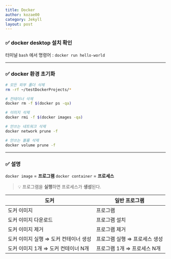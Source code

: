 ```yaml
---
title: Docker
author: kozae00
category: Jekyll
layout: post
---
```


### ✅ docker desktop 설치 확인

터미널 `bash` 에서 명령어 : `docker run hello-world`

---

### ✅ docker 환경 초기화

```sh
# 모든 외부 폴더 삭제
rm -rf ~/testDockerProjects/*

# 컨테이너 삭제
docker rm -f $(docker ps -qa)

# 이미지 삭제
docker rmi -f $(docker images -qa)

# 안쓰는 네트워크 삭제
docker network prune -f

# 안쓰는 볼륨 삭제
docker volume prune -f
```

---

### ✅ 설명

`docker image` = **프로그램**
`docker container` = **프로세스**

> 💡 프로그램을 **실행**하면 프로세스가 **생성**된다.

| 도커                                  | 일반 프로그램                 |
| ------------------------------------- | ----------------------------- |
| 도커 이미지                           | 프로그램                      |
| 도커 이미지 다운로드                  | 프로그램 설치                 |
| 도커 이미지 제거                      | 프로그램 제거                 |
| 도커 이미지 실행 ⇒ 도커 컨테이너 생성 | 프로그램 실행 ⇒ 프로세스 생성 |
| 도커 이미지 1개 ⇒ 도커 컨테이너 N개   | 프로그램 1개 ⇒ 프로세스 N개   |
